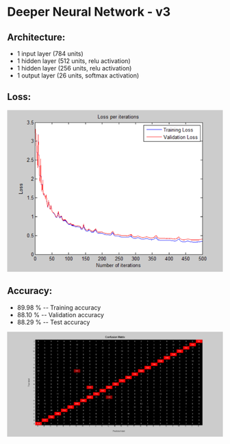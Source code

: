 # Deeper Neural Network - v3

## Architecture:

- 1 input layer (784 units)
- 1 hidden layer (512 units, relu activation)
- 1 hidden layer (256 units, relu activation)
- 1 output layer (26 units, softmax activation)

## Loss:

![image](Visualizations/Loss_per_iterations.png)

## Accuracy:

- 89.98 % -- Training accuracy
- 88.10 % -- Validation accuracy
- 88.29 % -- Test accuracy

![image](Visualizations/Confusion_Matrix.png)
